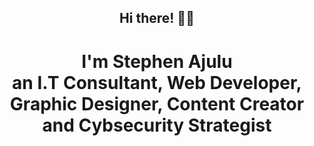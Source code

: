 <h2 align="center">Hi there! 👋🤓</h2>
<h1 align="center">I'm Stephen Ajulu<br>an I.T Consultant, Web Developer, Graphic Designer, Content Creator and Cybsecurity Strategist</h1>
